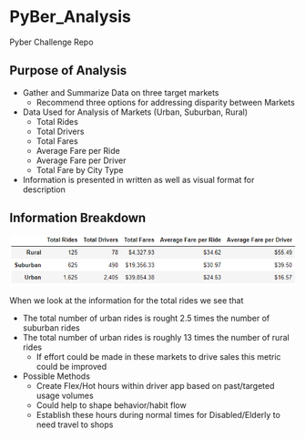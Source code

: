 # PyBer_Analysis
Pyber Challenge Repo

## Purpose of Analysis
* Gather and Summarize Data on three target markets
    * Recommend three options for addressing disparity between Markets
* Data Used for Analysis of Markets (Urban, Suburban, Rural)
    * Total Rides
    * Total Drivers
    * Total Fares
    * Average Fare per Ride
    * Average Fare per Driver
    * Total Fare by City Type
* Information is presented in written as well as visual format for description

## Information Breakdown
![Summary of Information](https://github.com/CoryCMyers/PyBer_Analysis/blob/main/analysis/Capture.PNG)

When we look at the information for the total rides we see that
   * The total number of urban rides is rought 2.5 times the number of suburban rides
   * The total number of urban rides is roughly 13 times the number of rural rides
      * If effort could be made in these markets to drive sales this metric could be improved
   * Possible Methods
      * Create Flex/Hot hours within driver app based on past/targeted usage volumes
      * Could help to shape behavior/habit flow
      * Establish these hours during normal times for Disabled/Elderly to need travel to shops
                  

